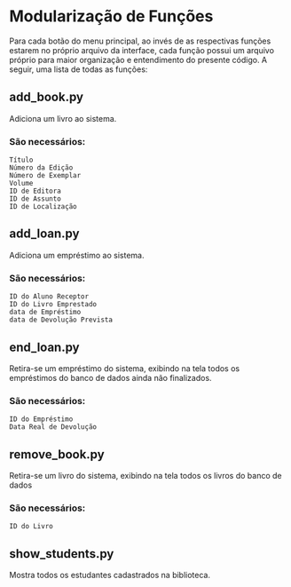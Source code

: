# Modularização de Funções

Para cada botão do menu principal, ao invés de as respectivas funções estarem no próprio arquivo da interface, cada função possui um arquivo próprio para maior organização e entendimento do presente código. A seguir, uma lista de todas as funções:

## add_book.py

Adiciona um livro ao sistema.

### São necessários:

```
Título
Número da Edição
Número de Exemplar
Volume
ID de Editora
ID de Assunto
ID de Localização
```

## add_loan.py

Adiciona um empréstimo ao sistema.

### São necessários:

```
ID do Aluno Receptor
ID do Livro Emprestado
data de Empréstimo
data de Devolução Prevista
```

## end_loan.py

Retira-se um empréstimo do sistema, exibindo na tela todos os empréstimos do banco de dados ainda não finalizados.

### São necessários:

```
ID do Empréstimo
Data Real de Devolução
```

## remove_book.py

Retira-se um livro do sistema, exibindo na tela todos os livros do banco de dados

### São necessários:

```
ID do Livro
```

## show_students.py

Mostra todos os estudantes cadastrados na biblioteca.
